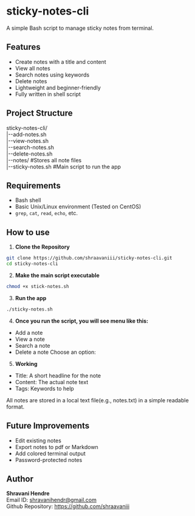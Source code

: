 # sticky-notes-cli
A simple Bash script to manage sticky notes from terminal.

## Features
- Create notes with a title and content
- View all notes
- Search notes using keywords
- Delete notes
- Lightweight and beginner-friendly
- Fully written in shell script

## Project Structure
sticky-notes-cli/  
 |--add-notes.sh  
 |--view-notes.sh  
 |--search-notes.sh  
 |--delete-notes.sh  
 |--notes/        #Stores all note files  
 |--sticky-notes.sh      #Main script to run the app

 ## Requirements
 - Bash shell
 - Basic Unix/Linux environment (Tested on CentOS)
 - `grep`, `cat`, `read`, `echo`, etc.

## How to use
1. **Clone the Repository**
```bash
git clone https://github.com/shraavaniii/sticky-notes-cli.git
cd sticky-notes-cli
```

2. **Make the main script executable**
```bash
chmod +x stick-notes.sh
```

3. **Run the app**
```bash
./sticky-notes.sh
```

4. **Once you run the script, you will see menu like this:**

- Add a note
- View a note
- Search a note
- Delete a note
Choose an option:

5. **Working**
- Title: A short headline for the note
- Content: The actual note text
- Tags: Keywords to help

All notes are stored in a local text file(e.g., notes.txt) in a simple readable format.

## Future Improvements
- Edit existing notes
- Export notes to pdf or Markdown
- Add colored terminal output
- Password-protected notes

## Author
**Shravani Hendre**  
Email ID: shravanihendr@gmail.com  
Github Repository: https://github.com/shraavaniii
